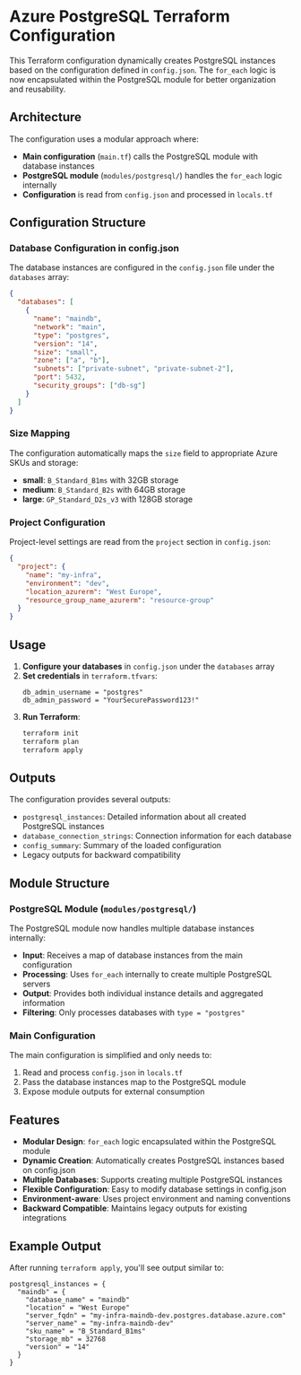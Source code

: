 # Azure PostgreSQL Terraform Configuration

This Terraform configuration dynamically creates PostgreSQL instances based on the configuration defined in `config.json`. The `for_each` logic is now encapsulated within the PostgreSQL module for better organization and reusability.

## Architecture

The configuration uses a modular approach where:
- **Main configuration** (`main.tf`) calls the PostgreSQL module with database instances
- **PostgreSQL module** (`modules/postgresql/`) handles the `for_each` logic internally
- **Configuration** is read from `config.json` and processed in `locals.tf`

## Configuration Structure

### Database Configuration in config.json

The database instances are configured in the `config.json` file under the `databases` array:

```json
{
  "databases": [
    {
      "name": "maindb",
      "network": "main",
      "type": "postgres",
      "version": "14",
      "size": "small",
      "zone": ["a", "b"],
      "subnets": ["private-subnet", "private-subnet-2"],
      "port": 5432,
      "security_groups": ["db-sg"]
    }
  ]
}
```

### Size Mapping

The configuration automatically maps the `size` field to appropriate Azure SKUs and storage:

- **small**: `B_Standard_B1ms` with 32GB storage
- **medium**: `B_Standard_B2s` with 64GB storage  
- **large**: `GP_Standard_D2s_v3` with 128GB storage

### Project Configuration

Project-level settings are read from the `project` section in `config.json`:

```json
{
  "project": {
    "name": "my-infra",
    "environment": "dev",
    "location_azurerm": "West Europe",
    "resource_group_name_azurerm": "resource-group"
  }
}
```

## Usage

1. **Configure your databases** in `config.json` under the `databases` array
2. **Set credentials** in `terraform.tfvars`:
   ```hcl
   db_admin_username = "postgres"
   db_admin_password = "YourSecurePassword123!"
   ```
3. **Run Terraform**:
   ```bash
   terraform init
   terraform plan
   terraform apply
   ```

## Outputs

The configuration provides several outputs:

- `postgresql_instances`: Detailed information about all created PostgreSQL instances
- `database_connection_strings`: Connection information for each database
- `config_summary`: Summary of the loaded configuration
- Legacy outputs for backward compatibility

## Module Structure

### PostgreSQL Module (`modules/postgresql/`)

The PostgreSQL module now handles multiple database instances internally:

- **Input**: Receives a map of database instances from the main configuration
- **Processing**: Uses `for_each` internally to create multiple PostgreSQL servers
- **Output**: Provides both individual instance details and aggregated information
- **Filtering**: Only processes databases with `type = "postgres"`

### Main Configuration

The main configuration is simplified and only needs to:
1. Read and process `config.json` in `locals.tf`
2. Pass the database instances map to the PostgreSQL module
3. Expose module outputs for external consumption

## Features

- **Modular Design**: `for_each` logic encapsulated within the PostgreSQL module
- **Dynamic Creation**: Automatically creates PostgreSQL instances based on config.json
- **Multiple Databases**: Supports creating multiple PostgreSQL instances
- **Flexible Configuration**: Easy to modify database settings in config.json
- **Environment-aware**: Uses project environment and naming conventions
- **Backward Compatible**: Maintains legacy outputs for existing integrations

## Example Output

After running `terraform apply`, you'll see output similar to:

```
postgresql_instances = {
  "maindb" = {
    "database_name" = "maindb"
    "location" = "West Europe"
    "server_fqdn" = "my-infra-maindb-dev.postgres.database.azure.com"
    "server_name" = "my-infra-maindb-dev"
    "sku_name" = "B_Standard_B1ms"
    "storage_mb" = 32768
    "version" = "14"
  }
}
``` 
